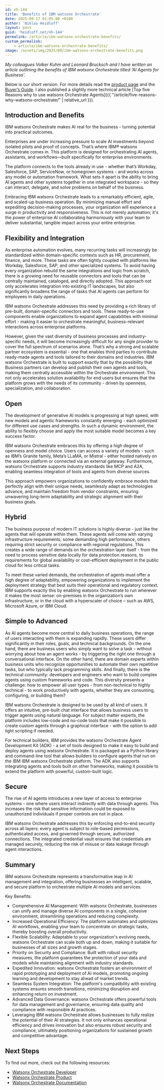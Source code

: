 ```yaml
---
id: nh-144
title: 'Benefits of IBM watsonx Orchestrate'
date: 2025-09-17 01:05:00 +0100
author: 'Niklas Heidloff'
layout: post
guid: 'heidloff.net/nh-144'
permalink: /article/ibm-watsonx-orchestrate-benefits/
custom_permalink:
    - article/ibm-watsonx-orchestrate-benefits/
image: /assets/img/2025/09/ibm-watsonx-orchestrate-benefits.png
---
```


*My colleagues Volker Kuhm and Leonard Brucksch and I have written an article outlining the benefits of IBM watsonx Orchestrate titled 'AI Agents for Business'.*

Below is our short version. For more details read the [product page](https://www.ibm.com/products/watsonx-orchestrate) and the [Buyer’s Guide](https://www.ibm.com/downloads/documents/us-en/10a99803cbafdc57). I also published a slightly more technical article [Top five Reasons why to use watsonx Orchestrate Agents]({{ "/article/five-reasons-why-watsonx-orchestrate/" | relative_url }}).

## Introduction and Benefits

IBM watsonx Orchestrate makes AI real for the business - turning potential into practical outcomes.

Enterprises are under increasing pressure to scale AI investments beyond isolated pilots and proof of concepts. That’s where IBM® watsonx Orchestrate comes in. This platform is designed for orchestrating AI agents, assistants, and workflows—built specifically for enterprise environments.

The platform connects to the tools already in use - whether that’s Workday, Salesforce, SAP, ServiceNow, or homegrown systems - and works across any model or automation framework. What sets it apart is the ability to bring AI agents and other systems together in one integrated workspace - so they can interact, delegate, and solve problems on behalf of the business.

Embracing IBM watsonx Orchestrate leads to a remarkably efficient, agile, and scaled-up business operation. By minimizing manual effort and expediting decision-making processes, your organization will experience a surge in productivity and responsiveness. This is not merely automation; it's the power of enterprise AI collaborating harmoniously with your team to deliver substantial, tangible impact across your entire enterprise. 

## Flexibility and Integration

As enterprise automation evolves, many recurring tasks will increasingly be standardized within domain-specific contexts such as HR, procurement, finance, and more. These tasks are often tightly coupled with platforms like Workday, Salesforce, SAP, and other specialized systems. To avoid having every organization rebuild the same integrations and logic from scratch, there is a growing need for reusable connectors and tools that can be centrally maintained, cataloged, and directly adopted. This approach not only accelerates integration into existing IT landscapes, but also significantly broadens the range of tasks that AI agents can perform for employees in daily operations.

IBM watsonx Orchestrate addresses this need by providing a rich library of pre-built, domain-specific connectors and tools. These ready-to-use components enable organizations to expand agent capabilities with minimal effort - making it easier to orchestrate meaningful, business-relevant interactions across enterprise platforms.

However, given the vast diversity of business processes and industry-specific needs, it will become increasingly difficult for any single provider to cover the full spectrum of scenarios alone. That’s why a strong and scalable partner ecosystem is essential - one that enables third parties to contribute ready-made agents and tools tailored to their domains and industries. IBM watsonx Orchestrate is built to support exactly that by the possibility that Business partners can develop and publish their own agents and tools, making them centrally accessible within the Orchestrate environment. This not only accelerates solution availability for end users but ensures that the platform grows with the needs of its community - driven by openness, specialization, and collaboration.

## Open

The development of generative AI models is progressing at high speed, with new models and agentic frameworks constantly emerging - each optimized for different use cases and strengths. In such a dynamic environment, the ability to flexibly choose and apply the most suitable model becomes a key success factor.

IBM watsonx Orchestrate embraces this by offering a high degree of openness and model choice. Users can access a variety of models - such as IBM’s Granite family, Meta’s LLaMA, or Mistral - either hosted natively on the watsonx platform or connected via an external gateway. Furthermore, watsonx Orchestrate supports industry standards like MCP and A2A, enabling seamless integration of tools and agents from diverse sources.

This approach empowers organizations to confidently embrace models that perfectly align with their unique needs, seamlessly adapt as technologies advance, and maintain freedom from vendor constraints, ensuring unwavering long-term adaptability and strategic alignment with their business goals.

## Hybrid

The business purpose of modern IT solutions is highly diverse - just like the agents that will operate within them. These agents will come with varying infrastructure requirements; some demanding high performance, others requiring strict security or compliance with regional regulations. This creates a wide range of demands on the orchestration layer itself - from the need to process sensitive data locally for data protection reasons, to requirements for global availability or cost-efficient deployment in the public cloud for less critical tasks.

To meet these varied demands, the orchestration of agents must offer a high degree of adaptability, empowering organizations to implement the deployment strategy that best suits their operational and regulatory context. IBM supports exactly this by enabling watsonx Orchestrate to run wherever it makes the most sense: on-premises in the organization’s own infrastructure, or in the cloud with a hyperscaler of choice – such as AWS, Microsoft Azure, or IBM Cloud.

## Simple to Advanced

As AI agents become more central to daily business operations, the range of users interacting with them is expanding rapidly. These users differ significantly in their roles, goals, and technical backgrounds. On the one hand, there are business users who simply want to solve a task - without worrying about how an agent works - by triggering the right one through a conversational interface. On the other hand, there are domain experts within business units who recognize opportunities to automate their own repetitive tasks, but who typically lack programming skills. And finally, there is the technical community: developers and engineers who want to build complex agents using custom frameworks and code. This diversity presents a challenge: how to empower all user types - from non-technical to highly technical - to work productively with agents, whether they are consuming, configuring, or building them?

IBM watsonx Orchestrate is designed to be used by all kind of users. It offers an intuitive, pre-built chat interface that allows business users to trigger agents using natural language. For subject matter experts, the platform includes low-code and no-code tools that make it possible to create custom agents through a graphical interface - with the option to add light scripting if needed.

For technical builders, IBM provides the watsonx Orchestrate Agent Development Kit (ADK) - a set of tools designed to make it easy to build and deploy agents using watsonx Orchestrate. It is packaged as a Python library and command-line tool that allows builders to configure agents that run on the IBM IBM watsonx Orchestrate platform. The ADK also supports integrating agents and tools built on other frameworks, making it possible to extend the platform with powerful, custom-built logic.

## Secure

The rise of AI agents introduces a new layer of access to enterprise systems - one where users interact indirectly with data through agents. This increases the risk that sensitive information could be exposed to unauthorized individuals if proper controls are not in place.

IBM watsonx Orchestrate addresses this by enforcing end-to-end security across all layers: every agent is subject to role-based permissions, authenticated access, and governed through secure, authorized connections. The integrated credential vault ensures that credentials are managed securely, reducing the risk of misuse or data leakage through agent interactions.

## Summary

IBM watsonx Orchestrate represents a transformative leap in AI management and integration, offering businesses an intelligent, scalable, and secure platform to orchestrate multiple AI models and services.

Key Benefits:

* Comprehensive AI Management: With watsonx Orchestrate, businesses can unify and manage diverse AI components in a single, cohesive environment, streamlining operations and reducing complexity.
* Increased Operational Efficiency: The platform automates and optimizes AI workflows, enabling your team to concentrate on strategic tasks, thereby boosting overall productivity.
* Flexible Scalability: Adaptable to your organization's evolving needs, watsonx Orchestrate can scale both up and down, making it suitable for businesses of all sizes and growth stages.
* Priority on Security and Compliance: Built with robust security measures, the platform guarantees the protection of your data and models while maintaining alignment with industry standards.
* Expedited Innovation: watsonx Orchestrate fosters an environment of rapid prototyping and deployment of AI models, promoting ongoing learning and development to stay ahead of market trends.
* Seamless System Integration: The platform's compatibility with existing systems ensures smooth transitions, minimizing disruption and enhancing return on investment.
* Advanced Data Governance: watsonx Orchestrate offers powerful tools for data management and governance, ensuring data quality and compliance with responsible AI practices.
* Leveraging IBM watsonx Orchestrate allows businesses to fully realize the potential of their AI strategies. It not only enhances operational efficiency and drives innovation but also ensures robust security and compliance, ultimately positioning organizations for sustained growth and competitive advantage.

## Next Steps

To find out more, check out the following resources:

* [Watsonx Orchestrate Developer](https://developer.watson-orchestrate.ibm.com)
* [Watsonx Orchestrate Product](https://www.ibm.com/products/watsonx-orchestrate)
* [Watsonx Orchestrate Documentation](https://www.ibm.com/docs/en/watsonx/watson-orchestrate)